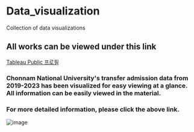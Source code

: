 # Data_visualization
Collection of data visualizations

## All works can be viewed under this link



[Tableau Public 프로필](https://public.tableau.com/app/profile/.56658177/vizzes)
### Chonnam National University's transfer admission data from 2019-2023 has been visualized for easy viewing at a glance. All information can be easily viewed in the material.
### For more detailed information, please click the above link.
![image](https://github.com/jyjnote/Data_visualization/assets/144209498/5a847249-7e8f-4af9-88a0-ce854afe1282)
